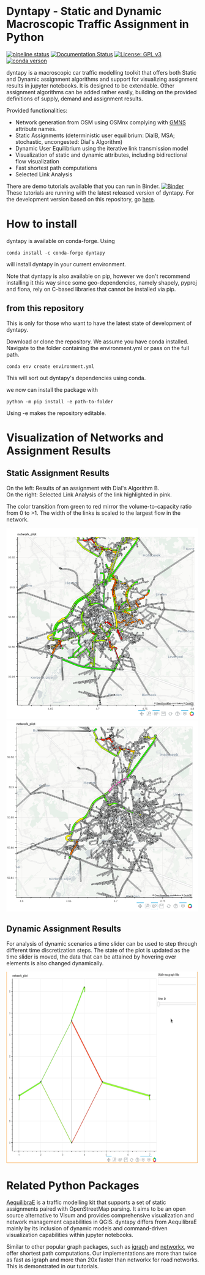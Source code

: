 # Dyntapy - Static and Dynamic Macroscopic Traffic Assignment in Python
[![pipeline status](https://gitlab.kuleuven.be/ITSCreaLab/public-toolboxes/dyntapy/badges/master/pipeline.svg)](https://gitlab.kuleuven.be/ITSCreaLab/public-toolboxes/dyntapy/-/commits/master)
[![Documentation Status](https://readthedocs.org/projects/dyntapy/badge/?version=latest)](https://dyntapy.readthedocs.io/en/latest/?badge=latest)
[![License: GPL v3](https://img.shields.io/badge/License-GPLv3-blue.svg)](https://www.gnu.org/licenses/gpl-3.0)
[![conda verson](https://anaconda.org/conda-forge/dyntapy/badges/version.svg)](https://anaconda.org/conda-forge/dyntapy)

dyntapy is a macroscopic car traffic modelling toolkit that offers both Static and Dynamic
assignment algorithms and support for visualizing assignment results in 
jupyter notebooks.
It is designed to be extendable. Other assignment algorithms can be added rather easily, 
building on the provided definitions of supply, demand and assignment results.

Provided functionalities:
- Network generation from OSM using OSMnx complying with [GMNS](https://github.com/zephyr-data-specs/GMNS) attribute names.
- Static Assignments (deterministic user equilibrium: DialB, MSA; stochastic, uncongested: Dial's Algorithm)
- Dynamic User Equilibrium using the iterative link transmission model
- Visualization of static and dynamic attributes, including bidirectional flow visualization
- Fast shortest path computations
- Selected Link Analysis


There are demo tutorials available that you can run in Binder. [![Binder](https://mybinder.org/badge_logo.svg)](https://mybinder.org/v2/git/https%3A%2F%2Fgitlab.kuleuven.be%2FITSCreaLab%2Fpublic-toolboxes%2Fdyntapy/HEAD?urlpath=/tree/tutorials)
These tutorials are running with the latest released version of dyntapy. 
For the development version based on this repository, go [here](https://mybinder.org/v2/git/https%3A%2F%2Fgitlab.kuleuven.be%2FITSCreaLab%2Fpublic-toolboxes%2Fdyntapy/HEAD?urlpath=/tree/tutorials).

# How to install


dyntapy is available on conda-forge.
Using
```shell
conda install -c conda-forge dyntapy
```
will install dyntapy in your current environment.

Note that dyntapy is also available on pip, however we don't recommend installing
it this way since some geo-dependencies, namely shapely, pyproj and fiona, rely on 
C-based libraries that cannot be installed via pip.

## from this repository 

This is only for those who want to have the latest state of development of dyntapy.

Download or clone the repository. We assume you have conda installed.
Navigate to the folder containing the environment.yml or pass on the full path.
```shell
conda env create environment.yml 
```
This will sort out dyntapy's dependencies using conda.

we now can install the package with
```shell
python -m pip install -e path-to-folder
```
Using -e makes the repository editable.

# Visualization of Networks and Assignment Results
## Static Assignment Results

On the left: Results of an assignment with Dial's Algorithm B. \
On the right: Selected Link Analysis of the link highlighted in pink. 

The color transition from green to red mirror the volume-to-capacity ratio from 0 to >1.
The width of the links is scaled to the largest flow in the network.


<img src="./tutorials/imgs/assignment_dial_b.png"  width="500" height="500">
<img src="./tutorials/imgs/selected_link_analysis.png"  width="500" height="500">

## Dynamic Assignment Results

For analysis of dynamic scenarios a time slider can be used to step through different time discretization steps.
The state of the plot is updated as the time slider is moved, the data that can be attained by hovering over elements is also changed dynamically.

<img src="./tutorials/imgs/visualizing_dta.gif"  width="500" height="500">


# Related Python Packages
[AequilibraE](http://aequilibrae.com/python/latest/)
is a traffic modelling kit that supports a set of static assignments paired with OpenStreetMap parsing.
It aims to be an open source alternative to Visum
and provides comprehensive visualization and network management capabilities in QGIS.
dyntapy differs from AequilibraE mainly by its inclusion of dynamic models and command-driven 
visualization capabilities within jupyter notebooks.

Similar to other popular graph packages, such as [igraph](https://igraph.org/) and [networkx](https://networkx.org/), 
we offer shortest path computations. Our implementations are more than twice as fast as igraph
and more than 20x faster than networkx for road networks. This is demonstrated in our tutorials. 
